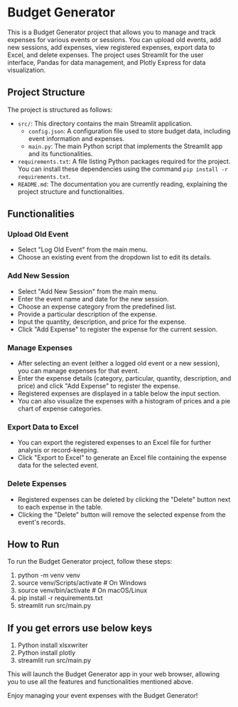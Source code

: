 # Budget Generator

This is a Budget Generator project that allows you to manage and track expenses for various events or sessions. You can upload old events, add new sessions, add expenses, view registered expenses, export data to Excel, and delete expenses. The project uses Streamlit for the user interface, Pandas for data management, and Plotly Express for data visualization.

## Project Structure

The project is structured as follows:

- `src/`: This directory contains the main Streamlit application.
  - `config.json`: A configuration file used to store budget data, including event information and expenses.
  - `main.py`: The main Python script that implements the Streamlit app and its functionalities.
- `requirements.txt`: A file listing Python packages required for the project. You can install these dependencies using the command `pip install -r requirements.txt`.
- `README.md`: The documentation you are currently reading, explaining the project structure and functionalities.

## Functionalities

### Upload Old Event

- Select "Log Old Event" from the main menu.
- Choose an existing event from the dropdown list to edit its details.

### Add New Session

- Select "Add New Session" from the main menu.
- Enter the event name and date for the new session.
- Choose an expense category from the predefined list.
- Provide a particular description of the expense.
- Input the quantity, description, and price for the expense.
- Click "Add Expense" to register the expense for the current session.

### Manage Expenses

- After selecting an event (either a logged old event or a new session), you can manage expenses for that event.
- Enter the expense details (category, particular, quantity, description, and price) and click "Add Expense" to register the expense.
- Registered expenses are displayed in a table below the input section.
- You can also visualize the expenses with a histogram of prices and a pie chart of expense categories.

### Export Data to Excel

- You can export the registered expenses to an Excel file for further analysis or record-keeping.
- Click "Export to Excel" to generate an Excel file containing the expense data for the selected event.

### Delete Expenses

- Registered expenses can be deleted by clicking the "Delete" button next to each expense in the table.
- Clicking the "Delete" button will remove the selected expense from the event's records.

## How to Run

To run the Budget Generator project, follow these steps:

1) python -m venv venv
2) source venv/Scripts/activate  # On Windows
3) source venv/bin/activate      # On macOS/Linux
4) pip install -r requirements.txt
5) streamlit run src/main.py

## If you get errors use below keys 
1) Python install xlsxwriter
2) Python install plotly
3) streamlit run src/main.py

This will launch the Budget Generator app in your web browser, allowing you to use all the features and functionalities mentioned above.

Enjoy managing your event expenses with the Budget Generator!